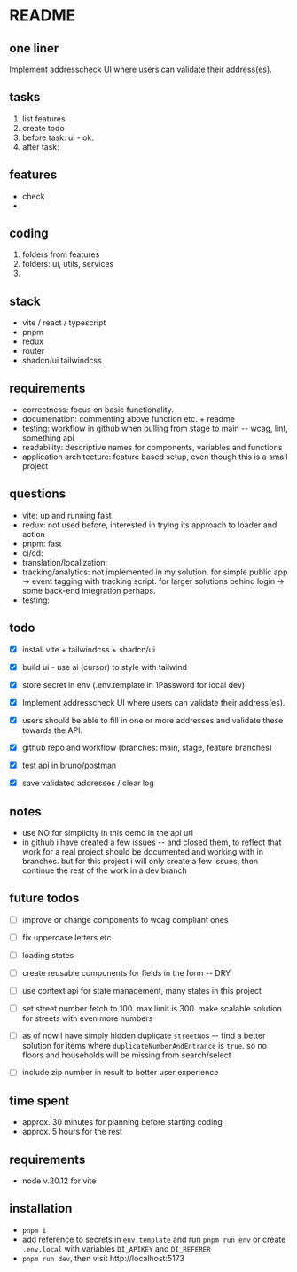# README

## one liner
Implement addresscheck UI where users can validate their address(es).


## tasks

1. list features
2. create todo
3. before task: ui - ok.
4. after task: 


## features
- check
- 

## coding
1. folders from features
2. folders: ui, utils, services
3. 


## stack
- vite / react / typescript
- pnpm
- redux
- router
- shadcn/ui tailwindcss


## requirements
- correctness: focus on basic functionality.
- documenation: commenting above function etc. + readme
- testing: workflow in github when pulling from stage to main -- wcag, lint, something api
- readability: descriptive names for components, variables and functions 
- application architecture: feature based setup, even though this is a small project


## questions
- vite: up and running fast
- redux: not used before, interested in trying its approach to loader and action
- pnpm: fast
- ci/cd: 
- translation/localization: 
- tracking/analytics: not implemented in my solution. for simple public app -> event tagging with tracking script. for larger solutions behind login -> some back-end integration perhaps.
- testing: 


## todo
- [x] install vite + tailwindcss + shadcn/ui
- [x] build ui - use ai (cursor) to style with tailwind
- [x] store secret in env (.env.template in 1Password for local dev)
- [x] Implement addresscheck UI where users can validate their address(es).
- [x] users should be able to fill in one or more addresses and validate these towards the API.
- [x] github repo and workflow (branches: main, stage, feature branches)
- [x] test api in bruno/postman
- [x] save validated addresses / clear log


## notes
- use NO for simplicity in this demo in the api url
- in github i have created a few issues -- and closed them, to reflect that work for a real project should be documented and working with in branches. but for this project i will only create a few issues, then continue the rest of the work in a dev branch


## future todos
- [ ] improve or change components to wcag compliant ones
- [ ] fix uppercase letters etc
- [ ] loading states
- [ ] create reusable components for fields in the form -- DRY
- [ ] use context api for state management, many states in this project
- [ ] set street number fetch to 100. max limit is 300. make scalable solution for streets with even more numbers
- [ ] as of now I have simply hidden duplicate `streetNo`s -- find a better solution for items where `duplicateNumberAndEntrance` is `true`. so no floors and households will be missing from search/select 
- [ ] include zip number in result to better user experience


## time spent
- approx. 30 minutes for planning before starting coding
- approx. 5 hours for the rest


## requirements
-  node v.20.12 for vite

## installation
- `pnpm i`
- add reference to secrets in `env.template` and run `pnpm run env` or create `.env.local` with variables `DI_APIKEY` and `DI_REFERER` 
- `pnpm run dev`, then visit http://localhost:5173